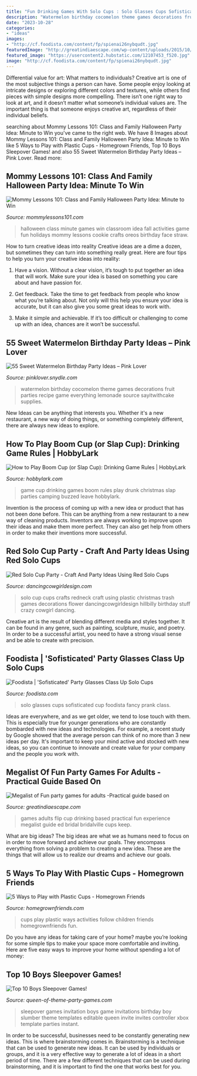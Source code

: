 ```yaml
---
title: "Fun Drinking Games With Solo Cups : Solo Glasses Cups Sofisticated Cup Foodista Fancy Prank Class"
description: "Watermelon birthday cocomelon theme games decorations fruit parties recipe game everything lemonade source sayitwithcake supplies"
date: "2023-10-28"
categories:
- "ideas"
images:
- "http://cf.foodista.com/content/fp/spienai26nybqudt.jpg"
featuredImage: "http://greatindiaescape.com/wp-content/uploads/2015/10/Flip-Cups-Party-Drinking-Games.jpg"
featured_image: "https://usercontent2.hubstatic.com/12107453_f520.jpg"
image: "http://cf.foodista.com/content/fp/spienai26nybqudt.jpg"
---
```



Differential value for art: What matters to individuals?
Creative art is one of the most subjective things a person can have. Some people enjoy looking at intricate designs or exploring different colors and textures, while others find pieces with simple designs more compelling. There isn’t one right way to look at art, and it doesn’t matter what someone’s individual values are. The important thing is that someone enjoys creative art, regardless of their individual beliefs.

	

		
searching about Mommy Lessons 101: Class and Family Halloween Party Idea: Minute to Win you've came to the right web. We have 8 Images about Mommy Lessons 101: Class and Family Halloween Party Idea: Minute to Win like 5 Ways to Play with Plastic Cups - Homegrown Friends, Top 10 Boys Sleepover Games! and also 55 Sweet Watermelon Birthday Party Ideas – Pink Lover. Read more:
		
    
## Mommy Lessons 101: Class And Family Halloween Party Idea: Minute To Win

<img loading=lazy src="http://1.bp.blogspot.com/-J6WmzRxY3i4/UIGcBMvwvvI/AAAAAAAAEjo/GMU5flKRDY4/s1600/IMG_6850.jpg" onerror="this.onerror=null;this.src='https://tse2.mm.bing.net/th?id=OIP.pGYihIVNh0UI9HXjJc0lIgHaLG&amp;pid=15.1';" alt="Mommy Lessons 101: Class and Family Halloween Party Idea: Minute to Win">

_Source: mommylessons101.com_

>halloween class minute games win classroom idea fall activities game fun holidays mommy lessons cookie crafts oreos birthday face straw. 

	

How to turn creative ideas into reality
Creative ideas are a dime a dozen, but sometimes they can turn into something really great. Here are four tips to help you turn your creative ideas into reality:
1. Have a vision. Without a clear vision, it’s tough to put together an idea that will work. Make sure your idea is based on something you care about and have passion for.

2. Get feedback. Take the time to get feedback from people who know what you’re talking about. Not only will this help you ensure your idea is accurate, but it can also give you some great ideas to work with.

3. Make it simple and achievable. If it’s too difficult or challenging to come up with an idea, chances are it won’t be successful.

    
## 55 Sweet Watermelon Birthday Party Ideas – Pink Lover

<img loading=lazy src="https://pinklover.snydle.com/files/2017/05/watermelon-party-games.jpg" onerror="this.onerror=null;this.src='https://tse1.mm.bing.net/th?id=OIP.dvgMSOY08ayhnjkX08mdvAAAAA&amp;pid=15.1';" alt="55 Sweet Watermelon Birthday Party Ideas – Pink Lover">

_Source: pinklover.snydle.com_

>watermelon birthday cocomelon theme games decorations fruit parties recipe game everything lemonade source sayitwithcake supplies. 

	

New Ideas can be anything that interests you. Whether it's a new restaurant, a new way of doing things, or something completely different, there are always new ideas to explore.

    
## How To Play Boom Cup (or Slap Cup): Drinking Game Rules | HobbyLark

<img loading=lazy src="https://usercontent2.hubstatic.com/12107453_f520.jpg" onerror="this.onerror=null;this.src='https://tse2.mm.bing.net/th?id=OIP.LbxfjWEx55hOQAK23pKcrwHaHJ&amp;pid=15.1';" alt="How to Play Boom Cup (or Slap Cup): Drinking Game Rules | HobbyLark">

_Source: hobbylark.com_

>game cup drinking games boom rules play drunk christmas slap parties camping buzzed leave hobbylark. 

	

Invention is the process of coming up with a new idea or product that has not been done before. This can be anything from a new restaurant to a new way of cleaning products. Inventors are always working to improve upon their ideas and make them more perfect. They can also get help from others in order to make their inventions more successful.

    
## Red Solo Cup Party - Craft And Party Ideas Using Red Solo Cups

<img loading=lazy src="https://www.dancingcowgirldesign.com/uploads/4/5/7/4/45746749/3654043.jpg?1426120243" onerror="this.onerror=null;this.src='https://tse2.mm.bing.net/th?id=OIP.X_bg3oi6j2ZmDGwTx4ldEgAAAA&amp;pid=15.1';" alt="Red Solo Cup Party - Craft And Party Ideas Using Red Solo Cups">

_Source: dancingcowgirldesign.com_

>solo cup cups crafts redneck craft using plastic christmas trash games decorations flower dancingcowgirldesign hillbilly birthday stuff crazy cowgirl dancing. 

	

Creative art is the result of blending different media and styles together. It can be found in any genre, such as painting, sculpture, music, and poetry. In order to be a successful artist, you need to have a strong visual sense and be able to create with precision.

    
## Foodista | &#039;Sofisticated&#039; Party Glasses Class Up Solo Cups

<img loading=lazy src="http://cf.foodista.com/content/fp/spienai26nybqudt.jpg" onerror="this.onerror=null;this.src='https://tse4.mm.bing.net/th?id=OIP.5dwaGs5bo8RcDVMVi94B3AHaJ3&amp;pid=15.1';" alt="Foodista | &#039;Sofisticated&#039; Party Glasses Class Up Solo Cups">

_Source: foodista.com_

>solo glasses cups sofisticated cup foodista fancy prank class. 

	

Ideas are everywhere, and as we get older, we tend to lose touch with them. This is especially true for younger generations who are constantly bombarded with new ideas and technologies. For example, a recent study by Google showed that the average person can think of no more than 3 new ideas per day. It's important to keep your mind active and stocked with new ideas, so you can continue to innovate and create value for your company and the people you work with.

    
## Megalist Of Fun Party Games For Adults -Practical Guide Based On

<img loading=lazy src="http://greatindiaescape.com/wp-content/uploads/2015/10/Flip-Cups-Party-Drinking-Games.jpg" onerror="this.onerror=null;this.src='https://tse4.mm.bing.net/th?id=OIP.alZo6q48wOqZ-Fix6pwrngHaEZ&amp;pid=15.1';" alt="Megalist of Fun party games for adults -Practical guide based on">

_Source: greatindiaescape.com_

>games adults flip cup drinking based practical fun experience megalist guide ed bridal bridalville cups keep. 

	

What are big ideas?
The big ideas are what we as humans need to focus on in order to move forward and achieve our goals. They encompass everything from solving a problem to creating a new idea. These are the things that will allow us to realize our dreams and achieve our goals.

    
## 5 Ways To Play With Plastic Cups - Homegrown Friends

<img loading=lazy src="https://homegrownfriends.com/wp-content/uploads/2015/05/play-plastic-cups-768x1024.jpg" onerror="this.onerror=null;this.src='https://tse3.mm.bing.net/th?id=OIP.4ELOJ6jPNAcqtZLQIYpOywHaJ4&amp;pid=15.1';" alt="5 Ways to Play with Plastic Cups - Homegrown Friends">

_Source: homegrownfriends.com_

>cups play plastic ways activities follow children friends homegrownfriends fun. 

	

Do you have any ideas for taking care of your home? maybe you’re looking for some simple tips to make your space more comfortable and inviting. Here are five easy ways to improve your home without spending a lot of money:

    
## Top 10 Boys Sleepover Games!

<img loading=lazy src="https://www.queen-of-theme-party-games.com/images/Game-on-sleepover-party-invitation-editable-instant-download.jpg" onerror="this.onerror=null;this.src='https://tse2.mm.bing.net/th?id=OIP.r1Gwg7Tk11zILpsOJvvKYgHaKX&amp;pid=15.1';" alt="Top 10 Boys Sleepover Games!">

_Source: queen-of-theme-party-games.com_

>sleepover games invitation boys game invitations birthday boy slumber theme templates editable queen invite invites controller xbox template parties instant. 

	

In order to be successful, businesses need to be constantly generating new ideas. This is where brainstorming comes in. Brainstorming is a technique that can be used to generate new ideas. It can be used by individuals or groups, and it is a very effective way to generate a lot of ideas in a short period of time. There are a few different techniques that can be used during brainstorming, and it is important to find the one that works best for you.

